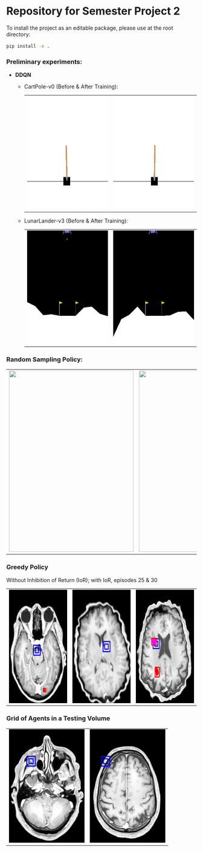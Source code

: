 # Repository for Semester Project 2
To install the project as an editable package, please use at the root directory:
```bash
pip install -e .
```
### Preliminary experiments:
- **DDQN**
  - CartPole-v0 (Before & After Training):
    <table>
      <tr>
         <td><img src="results/dqn_cart_pole/dqn_cart_pole_episode_1.gif" width=300 height=300></td>
         <td><img src="results/dqn_cart_pole/dqn_cart_pole_episode_300.gif" width=300 height=300></td>
      </tr>
    </table>
    
    
  - LunarLander-v3 (Before & After Training):
    <table>
      <tr>
         <td><img src="results/dqn_lunar_lander/dqn_lunar_lander_episode_1.gif" width=300 height=300></td>
         <td><img src="results/dqn_lunar_lander/dqn_lunar_lander_episode_500.gif" width=300 height=300></td>
      </tr>
    </table>

### Random Sampling Policy:
<table>
  <tr>
    <td><img src="results/volumetric_sampling_policy/no_title.gif" width=330 height=480></td>
    <td><img src="results/volumetric_sampling_policy/title.gif" width=750 height=480></td>
  </tr>
 </table>

### Greedy Policy
Without Inhibition of Return (IoR); with IoR, episodes 25 & 30
<table>
  <tr>
    <td><img src="results/vit_greedy/train_without_inhibition_of_return_ep_15.gif" width=200 height=300></td>
    <td><img src="results/vit_greedy/train_with_inhibition_of_return_ep_25.gif" width=200 height=300></td>
    <td><img src="results/vit_greedy/train_with_inhibition_of_return_ep_30.gif" width=200 height=300></td>
   <tr>
</table>


### Grid of Agents in a Testing Volume
<table>

[comment]: <> (  <tr>)

[comment]: <> (    <td><img src="results/vit_greedy/test_1/agent_0.gif" width=200 height=300></td>)

[comment]: <> (    <td><img src="results/vit_greedy/test_1/agent_1.gif" width=200 height=300></td>)

[comment]: <> (    <td><img src="results/vit_greedy/test_1/agent_2.gif" width=200 height=300></td>)

[comment]: <> (    <td><img src="results/vit_greedy/test_1/agent_3.gif" width=200 height=300></td>)

[comment]: <> (  <tr>)
  
[comment]: <> (  <tr>)

[comment]: <> (    <td><img src="results/vit_greedy/test_1/agent_4.gif" width=200 height=300></td>)

[comment]: <> (    <td><img src="results/vit_greedy/test_1/agent_5.gif" width=200 height=300></td>)

[comment]: <> (    <td><img src="results/vit_greedy/test_1/agent_6.gif" width=200 height=300></td>)

[comment]: <> (    <td><img src="results/vit_greedy/test_1/agent_7.gif" width=200 height=300></td>)

[comment]: <> (  <tr>)


   <tr> 
        <td><img src="results/vit_greedy/test_16/agent_0.gif" width="200" height=300"></td>
        <td><img src="results/vit_greedy/test_16/agent_1.gif" width="200" height=300"></td>
    </tr>
</table>
